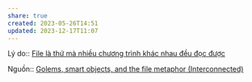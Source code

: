 ```yaml
---
share: true
created: 2023-05-26T14:51
updated: 2023-12-17T11:07
---
```


Lý do:: [File là thứ mà nhiều chương trình khác nhau đều đọc được](./File%20l%C3%A0%20th%E1%BB%A9%20m%C3%A0%20nhi%E1%BB%81u%20ch%C6%B0%C6%A1ng%20tr%C3%ACnh%20kh%C3%A1c%20nhau%20%C4%91%E1%BB%81u%20%C4%91%E1%BB%8Dc%20%C4%91%C6%B0%E1%BB%A3c.md)

Nguồn:: [Golems, smart objects, and the file metaphor (Interconnected)](https://interconnected.org/home/2021/02/01/golems)

